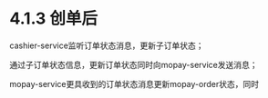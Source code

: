 # 4.1.3 创单后

cashier-service监听订单状态消息，更新子订单状态；

通过子订单状态信息，更新订单状态同时向mopay-service发送消息；

mopay-service更具收到的订单状态消息更新mopay-order状态，同时